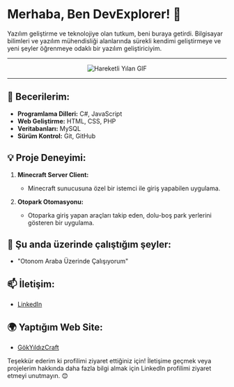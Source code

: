# Merhaba, Ben DevExplorer! 👋

Yazılım geliştirme ve teknolojiye olan tutkum, beni buraya getirdi. Bilgisayar bilimleri ve yazılım mühendisliği alanlarında sürekli kendimi geliştirmeye ve yeni şeyler öğrenmeye odaklı bir yazılım geliştiriciyim.

---

<p align="center">
  <img src="https://www.google.com/url?sa=i&url=https%3A%2F%2Fgithub.com%2Fmarketplace%2Factions%2Fsnake-game-generator-from-github-contributions&psig=AOvVaw3VlMIB355NTHcSyePaOsuk&ust=1704877171662000&source=images&cd=vfe&opi=89978449&ved=0CBIQjRxqFwoTCKjgkMX4z4MDFQAAAAAdAAAAABAZ" alt="Hareketli Yılan GIF">
</p>

---

## 🚀 Becerilerim:

- **Programlama Dilleri:** C#, JavaScript
- **Web Geliştirme:** HTML, CSS, PHP
- **Veritabanları:** MySQL
- **Sürüm Kontrol:** Git, GitHub

## 💡 Proje Deneyimi:

1. **Minecraft Server Client:**
   - Minecraft sunucusuna özel bir istemci ile giriş yapabilen uygulama.

2. **Otopark Otomasyonu:**
   - Otoparka giriş yapan araçları takip eden, dolu-boş park yerlerini gösteren bir uygulama.

## 🌱 Şu anda üzerinde çalıştığım şeyler:

- "Otonom Araba Üzerinde Çalışıyorum"

## 📫 İletişim:

- [LinkedIn](www.linkedin.com/in/ugurakbas055)

## 🌍 Yaptığım Web Site:

- [GökYıldızCraft](http://gokyildizcraft.net.tr/)

Teşekkür ederim ki profilimi ziyaret ettiğiniz için! İletişime geçmek veya projelerim hakkında daha fazla bilgi almak için LinkedIn profilimi ziyaret etmeyi unutmayın. 😊
